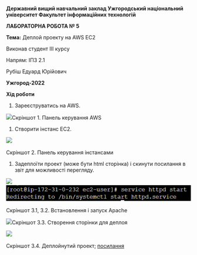 ﻿**Державний вищий навчальний заклад
Ужгородський національний університет
Факультет інформаційних технологій**

**ЛАБОРАТОРНА РОБОТА № 5**

**Тема:** Деплой проекту на AWS EC2

Виконав студент III курсу

Напрям: ІПЗ 2.1

Рубіш Едуард Юрійович

**Ужгород-2022**

**Хід роботи**

1. Зареєструватись на AWS.

![](image1.png)Скріншот 1. Панель керування AWS

1. Створити інстанс EC2.

![](image2.png)

Скріншот 2. Панель керування інстансами

1. Задеплоїти проект (може бути html сторінка) і скинути посилання в звіт для можливості перегляду.

![](image3.png)![](image4.png)

Скріншот 3.1, 3.2. Встановлення і запуск Apache

![](image5.png)Скріншот 3.3. Створення сторінки для деплоя

![](image6.png)

Скріншот 3.4. Деплойнутий проект; [посилання](http://3.121.232.245/)
